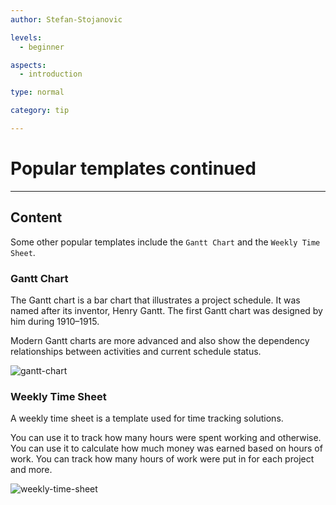 ```yaml
---
author: Stefan-Stojanovic

levels:
  - beginner

aspects:
  - introduction

type: normal

category: tip

---
```


# Popular templates continued

---
## Content

Some other popular templates include the `Gantt Chart` and the `Weekly Time Sheet`.

### Gantt Chart

The Gantt chart is a bar chart that illustrates a project schedule. It was named after its inventor, Henry Gantt. The first Gantt chart was designed by him during 1910–1915. 

Modern Gantt charts are more advanced and also show the dependency relationships between activities and current schedule status.

![gantt-chart](https://img.enkipro.com/663c6e4a7a8250cad08dac465e6620ab.png)

### Weekly Time Sheet

A weekly time sheet is a template used for time tracking solutions.

You can use it to track how many hours were spent working and otherwise. You can use it to calculate how much money was earned based on hours of work. You can track how many hours of work were put in for each project and more.

![weekly-time-sheet](https://img.enkipro.com/fafdbec1aa54710ad784604b2a1c7aab.png)

